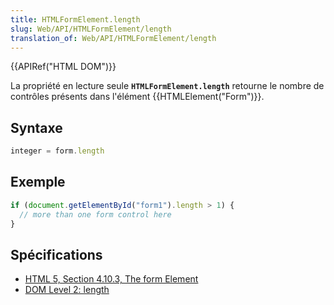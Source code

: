 ```yaml
---
title: HTMLFormElement.length
slug: Web/API/HTMLFormElement/length
translation_of: Web/API/HTMLFormElement/length
---
```

{{APIRef("HTML DOM")}}

La propriété en lecture seule **`HTMLFormElement.length`** retourne le nombre de contrôles présents dans l'élément {{HTMLElement("Form")}}.

## Syntaxe

```js
integer = form.length
```

## Exemple

```js
if (document.getElementById("form1").length > 1) {
  // more than one form control here
}
```

## Spécifications

- [HTML 5, Section 4.10.3, The form Element](http://www.w3.org/TR/html5/forms.html#dom-form-length)
- [DOM Level 2: length](http://www.w3.org/TR/DOM-Level-2-HTML/html.html#HTML-HTMLFormElement-length)
